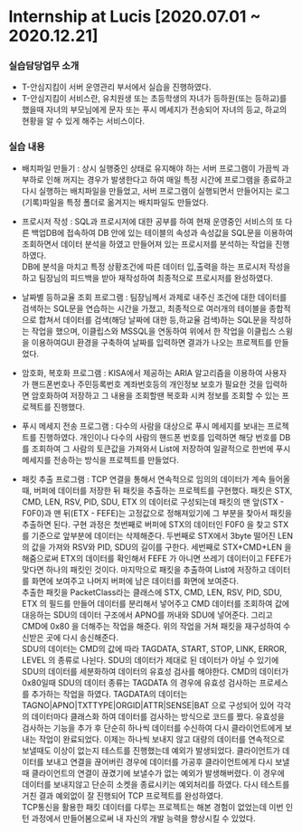 # Internship at Lucis [2020.07.01 ~ 2020.12.21]

### 실습담당업무 소개
  - T-안심지킴이 서버 운영관리 부서에서 실습을 진행하였다. 
  - T-안심지킴이 서비스란, 유치원생 또는 초등학생의 자녀가 등하원(또는 등하교)를 했을때 자녀의 부모님에게 문자 또는 푸시 메세지가 전송되어 자녀의 등교, 하교의 현황을 알 수 있게 해주는 서비스이다.

### 실습 내용
  - 배치파일 만들기 : 상시 실행중인 상태로 유지해야 하는 서버 프로그램이 가끔씩 과부하로 인해 꺼지는 경우가 발생한다고 하여 매일 특정 시간에 프로그램을 종료하고 다시 실행하는 배치파일을 만들었고,  서버 프로그램이 실행되면서 만들어지는 로그(기록)파일을 특정 폴더로 옮겨지는 배치파일도 만들었다.   
  
  - 프로시저 작성 : SQL과 프로시저에 대한 공부를 하여 현재 운영중인 서비스의 또 다른 백업DB에 접속하여 DB 안에 있는 테이블의 속성과 속성값을 SQL문을 이용하여 조회하면서 데이터 분석을 하였고 만들어져 있는 프로시저를 분석하는 작업을 진행하였다.   
  DB에 분석을 마치고 특정 상황조건에 따른 데이터 입,출력을 하는 프로시저 작성을 하고 팀장님의 피드백을 받아 재작성하여 최종적으로 프로시저를 완성하였다.  
  
  - 날짜별 등하교율 조회 프로그램 : 팀장님께서 과제로 내주신 조건에 대한 데이터를 검색하는 SQL문을 연습하는 시간을 가졌고, 최종적으로 여러개의 테이블을 종합적으로 합쳐서 데이터를 검색(해당 날짜에 대한 등,하교율 검색)하는 SQL문을 작성하는 작업을 했으며, 이클립스와 MSSQL을 연동하여 위에서 한 작업을 이클립스 스윙을 이용하여GUI 환경을 구축하여 날짜를 입력하면 결과가 나오는 프로젝트를 만들었다.  
  
  - 암호화, 복호화 프로그램 : KISA에서 제공하는 ARIA 알고리즘을 이용하여 사용자가 핸드폰번호나 주민등록번호 계좌번호등의 개인정보 보호가 필요한 것을 입력하면 암호화하여 저장하고 그 내용을 조회할땐 복호화 시켜 정보를 조회할 수 있는 프로젝트를 진행했다.  

  - 푸시 메세지 전송 프로그램 : 다수의 사람을 대상으로 푸시 메세지를 보내는 프로젝트를 진행하였다. 개인이나 다수의 사람의 핸드폰 번호를 입력하면 해당 번호를 DB를 조회하여 그 사람의 토큰값을 가져와서 List에 저장하여 일괄적으로 한번에 푸시 메세지를 전송하는 방식을 프로젝트를 만들었다.  
  
  - 패킷 추출 프로그램 : TCP 연결을 통해서 연속적으로 임의의 데이터가 계속 들어올때, 버퍼에 데이터를 저장한 뒤 패킷을 추출하는 프로젝트를 구현했다. 패킷은 STX, CMD, LEN, RSV, PID, SDU, ETX 의 데이터로 구성되는데 패킷의 맨 앞(STX - F0F0)과 맨 뒤(ETX - FEFE)는 고정값으로 정해져있기에 그 부분을 찾아서 패킷을 추출하면 된다. 구현 과정은 첫번째로 버퍼에 STX의 데이터인 F0F0 을 찾고 STX를 기준으로 앞부분에 데이터는 삭제해준다. 두번째로 STX에서 3byte 떨어진 LEN의 값을 가져와 RSV와 PID, SDU의 길이를 구한다. 세번째로 STX+CMD+LEN 을 해줌으로써 ETX의 데이터를 확인해서 FEFE 가 아니면 쓰레기 데이터이고 FEFE가 맞다면 하나의 패킷인 것이다. 마지막으로 패킷을 추출하여 List에 저장하고 데이터를 화면에 보여주고 나머지 버퍼에 남은 데이터를 화면에 보여준다.  
추출한 패킷을 PacketClass라는 클래스에 STX, CMD, LEN, RSV, PID, SDU, ETX 의 필드를 만들어 데이터를 분리해서 넣어주고 CMD 데이터를 조회하여 값에 대응하는 SDU의 데이터 구조에서 APNO를 꺼내와 SDU에 넣어준다. 그리고 CMD에 0x80 을 더해주는 작업을 해준다. 위의 작업을 거쳐 패킷을 재구성하여 수신받은 곳에 다시 송신해준다.  
SDU의 데이터는 CMD의 값에 따라 TAGDATA, START, STOP, LINK, ERROR, LEVEL 의 종류로 나뉜다. SDU의 데이터가 제대로 된 데이터가 아닐 수 있기에 SDU의 데이터를 세분화하여 데이터의 유효성 검사를 해야한다. CMD의 데이터가 0x80일때 SDU의 데이터 종류는 TAGDATA 의 경우에 유효성 검사하는 프로세스를 추가하는 작업을 하였다. TAGDATA의 데이터는TAGNO|APNO|TXTTYPE|ORGID|ATTR|SENSE|BAT 으로 구성되어 있어 각각의 데이터마다 클래스화 하여 데이터를 검사하는 방식으로 코드를 짰다. 유효성을 검사하는 기능을 추가 후 단순히 하나씩 데이터를 수신하여 다시 클라이언트에게 보내는 작업이 완료되었다. 이제는 하나씩 보내지 않고 대량의 데이터를 연속적으로 보낼때도 이상이 없는지 테스트를 진행했는데 예외가 발생되었다. 클라이언트가 데이터를 보내고 연결을 끊어버린 경우에 데이터를 가공후 클라이언트에게 다시 보낼때 클라이언트의 연결이 끊겼기에 보낼수가 없는 예외가 발생해버렸다. 이 경우에 데이터를 보내지않고 단순히 소켓을 종료시키는 예외처리를 하였다. 다시 테스트를 거친 결과 예외없이 잘 진행되어 TCP 프로젝트를 완성하였다.  
TCP통신을 활용한 패킷 데이터를 다루는 프로젝트는 해본 경험이 없었는데 이번 인턴 과정에서 만들어봄으로써 내 자신의 개발 능력을 향상시킬 수 있었다.
